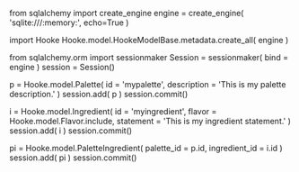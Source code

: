 from sqlalchemy import create_engine
engine = create_engine( 'sqlite:///:memory:', echo=True )

import Hooke
Hooke.model.HookeModelBase.metadata.create_all( engine )

from sqlalchemy.orm import sessionmaker
Session = sessionmaker( bind = engine )
session = Session()

p = Hooke.model.Palette( id = 'mypalette', description = 'This is my palette description.' )
session.add( p )
session.commit()

i = Hooke.model.Ingredient( id = 'myingredient', flavor = Hooke.model.Flavor.include, statement = 'This is my ingredient statement.' )
session.add( i )
session.commit()

pi = Hooke.model.PaletteIngredient( palette_id = p.id, ingredient_id = i.id )
session.add( pi )
session.commit()
